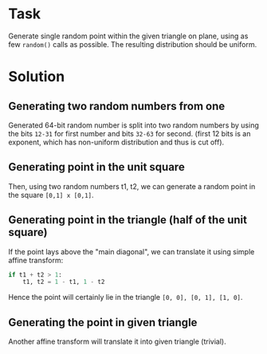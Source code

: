 # Task

Generate single random point within the given triangle on plane,
using as few `random()` calls as possible.
The resulting distribution should be uniform.

# Solution

## Generating two random numbers from one
Generated 64-bit random number is split into two random numbers
by using the bits `12-31` for first number and bits `32-63` for second.
(first 12 bits is an exponent, which has non-uniform distribution and
 thus is cut off).


## Generating point in the unit square
Then, using two random numbers t1, t2, we can generate a random point
in the square `[0,1] x [0,1]`.


## Generating point in the triangle (half of the unit square)
If the point lays above the "main diagonal",
we can translate it using simple affine transform:

```python
if t1 + t2 > 1:
    t1, t2 = 1 - t1, 1 - t2
```

Hence the point will certainly lie in the triangle `[0, 0], [0, 1], [1, 0]`.

## Generating the point in given triangle
Another affine transform will translate it into given triangle (trivial).

